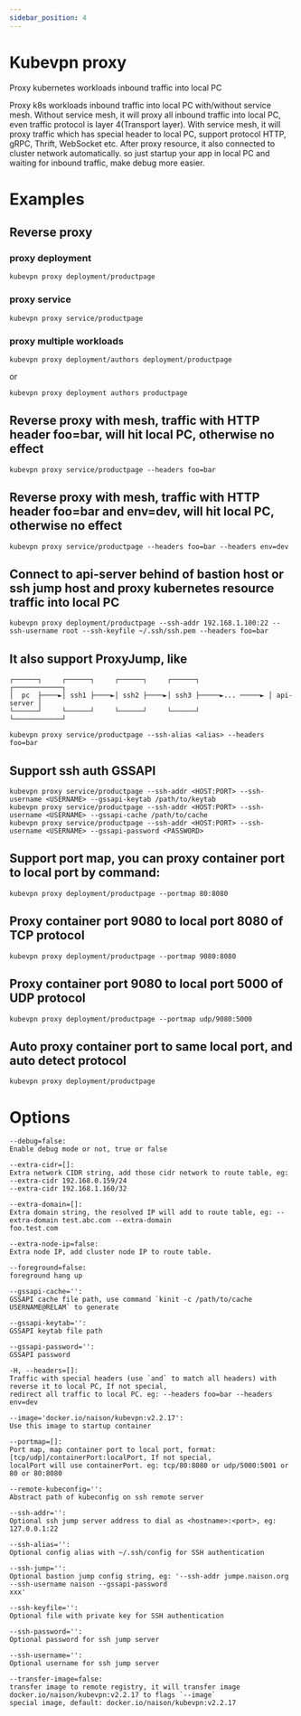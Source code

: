 ```yaml
---
sidebar_position: 4
---
```


# Kubevpn proxy

Proxy kubernetes workloads inbound traffic into local PC

Proxy k8s workloads inbound traffic into local PC with/without service mesh. Without service mesh, it will proxy all
inbound traffic into local PC, even traffic protocol is layer 4(Transport layer). With service mesh, it will proxy
traffic which has special header to local PC, support protocol HTTP, gRPC, Thrift, WebSocket etc. After proxy resource, it
also connected to cluster network automatically. so just startup your app in local PC and waiting for inbound traffic,
make debug more easier.

# Examples

## Reverse proxy

### proxy deployment

```shell
kubevpn proxy deployment/productpage
```

### proxy service

```shell
kubevpn proxy service/productpage
```

### proxy multiple workloads

```shell
kubevpn proxy deployment/authors deployment/productpage
```

or

```shell
kubevpn proxy deployment authors productpage
```

## Reverse proxy with mesh, traffic with HTTP header foo=bar, will hit local PC, otherwise no effect

```shell
kubevpn proxy service/productpage --headers foo=bar
```

## Reverse proxy with mesh, traffic with HTTP header foo=bar and env=dev, will hit local PC, otherwise no effect

```shell
kubevpn proxy service/productpage --headers foo=bar --headers env=dev
```

## Connect to api-server behind of bastion host or ssh jump host and proxy kubernetes resource traffic into local PC

```shell
kubevpn proxy deployment/productpage --ssh-addr 192.168.1.100:22 --ssh-username root --ssh-keyfile ~/.ssh/ssh.pem --headers foo=bar
```

## It also support ProxyJump, like

```text
┌──────┐     ┌──────┐     ┌──────┐     ┌──────┐                 ┌────────────┐
│  pc  ├────►│ ssh1 ├────►│ ssh2 ├────►│ ssh3 ├─────►... ─────► │ api-server │
└──────┘     └──────┘     └──────┘     └──────┘                 └────────────┘
```

```shell
kubevpn proxy service/productpage --ssh-alias <alias> --headers foo=bar
```

## Support ssh auth GSSAPI

```shell
kubevpn proxy service/productpage --ssh-addr <HOST:PORT> --ssh-username <USERNAME> --gssapi-keytab /path/to/keytab
kubevpn proxy service/productpage --ssh-addr <HOST:PORT> --ssh-username <USERNAME> --gssapi-cache /path/to/cache
kubevpn proxy service/productpage --ssh-addr <HOST:PORT> --ssh-username <USERNAME> --gssapi-password <PASSWORD>
```

## Support port map, you can proxy container port to local port by command:

```shell
kubevpn proxy deployment/productpage --portmap 80:8080
```

## Proxy container port 9080 to local port 8080 of TCP protocol

```shell
kubevpn proxy deployment/productpage --portmap 9080:8080
```

## Proxy container port 9080 to local port 5000 of UDP protocol

```shell
kubevpn proxy deployment/productpage --portmap udp/9080:5000
```

## Auto proxy container port to same local port, and auto detect protocol

```shell
kubevpn proxy deployment/productpage
```

# Options

```text
--debug=false:
Enable debug mode or not, true or false

--extra-cidr=[]:
Extra network CIDR string, add those cidr network to route table, eg: --extra-cidr 192.168.0.159/24
--extra-cidr 192.168.1.160/32

--extra-domain=[]:
Extra domain string, the resolved IP will add to route table, eg: --extra-domain test.abc.com --extra-domain
foo.test.com

--extra-node-ip=false:
Extra node IP, add cluster node IP to route table.

--foreground=false:
foreground hang up

--gssapi-cache='':
GSSAPI cache file path, use command `kinit -c /path/to/cache USERNAME@RELAM` to generate

--gssapi-keytab='':
GSSAPI keytab file path

--gssapi-password='':
GSSAPI password

-H, --headers=[]:
Traffic with special headers (use `and` to match all headers) with reverse it to local PC, If not special,
redirect all traffic to local PC. eg: --headers foo=bar --headers env=dev

--image='docker.io/naison/kubevpn:v2.2.17':
Use this image to startup container

--portmap=[]:
Port map, map container port to local port, format: [tcp/udp]/containerPort:localPort, If not special,
localPort will use containerPort. eg: tcp/80:8080 or udp/5000:5001 or 80 or 80:8080

--remote-kubeconfig='':
Abstract path of kubeconfig on ssh remote server

--ssh-addr='':
Optional ssh jump server address to dial as <hostname>:<port>, eg: 127.0.0.1:22

--ssh-alias='':
Optional config alias with ~/.ssh/config for SSH authentication

--ssh-jump='':
Optional bastion jump config string, eg: '--ssh-addr jumpe.naison.org --ssh-username naison --gssapi-password
xxx'

--ssh-keyfile='':
Optional file with private key for SSH authentication

--ssh-password='':
Optional password for ssh jump server

--ssh-username='':
Optional username for ssh jump server

--transfer-image=false:
transfer image to remote registry, it will transfer image docker.io/naison/kubevpn:v2.2.17 to flags `--image`
special image, default: docker.io/naison/kubevpn:v2.2.17
```
